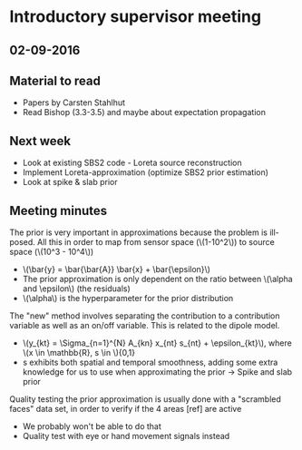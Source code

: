 # Introductory supervisor meeting 
## 02-09-2016

## Material to read
- Papers by Carsten Stahlhut
- Read Bishop (3.3-3.5) and maybe about expectation propagation

## Next week
- Look at existing SBS2 code - Loreta source reconstruction
- Implement Loreta-approximation (optimize SBS2 prior estimation)
- Look at spike & slab prior


## Meeting minutes

The prior is very important in approximations because the problem is ill-posed.
All this in order to map from sensor space (\\(1-10^2\\)) to source space (\\(10^3 - 10^4\\))

- \\(\bar{y} = \bar{\bar{A}} \bar{x} + \bar{\epsilon}\\)
- The prior approximation is only dependent on the ratio between \\(\alpha and \epsilon\\) (the residuals)
- \\(\alpha\\) is the hyperparameter for the prior distribution


The "new" method involves separating the contribution to a contribution variable as well as an on/off variable. This is related to the dipole model. 

- \\(y_{kt} = \Sigma_{n=1}^{N} A_{kn} x_{nt} s_{nt} + \epsilon_{kt}\\), where \\(x \in \mathbb{R}, s \in \\){0,1}
- s exhibits both spatial and temporal smoothness, adding some extra knowledge for us to use when approximating the prior -> Spike and slab prior


Quality testing the prior approximation is usually done with a "scrambled faces" data set, in order to verify if the 4 areas [ref] are active
- We probably won't be able to do that
- Quality test with eye or hand movement signals instead

